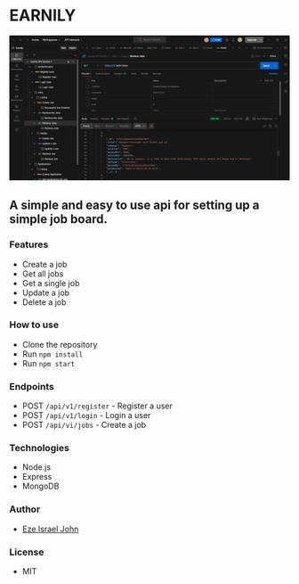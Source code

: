 # EARNILY

![Earnily](Earnily.png)

## A simple and easy to use api for setting up a simple job board.

### Features

- Create a job
- Get all jobs
- Get a single job
- Update a job
- Delete a job

### How to use

- Clone the repository
- Run `npm install`
- Run `npm start`

### Endpoints

- POST `/api/v1/register` - Register a user
- POST `/api/v1/login` - Login a user
- POST `/api/vi/jobs` - Create a job

### Technologies

- Node.js
- Express
- MongoDB

### Author

- [Eze Israel John](https://ezeisraeljohn.me)

### License

- MIT
